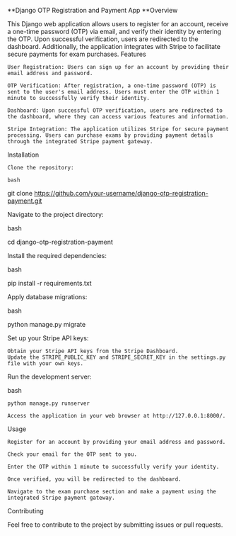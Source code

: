 **Django OTP Registration and Payment App
**Overview

This Django web application allows users to register for an account, receive a one-time password (OTP) via email, and verify their identity by entering the OTP. Upon successful verification, users are redirected to the dashboard. Additionally, the application integrates with Stripe to facilitate secure payments for exam purchases.
Features

    User Registration: Users can sign up for an account by providing their email address and password.

    OTP Verification: After registration, a one-time password (OTP) is sent to the user's email address. Users must enter the OTP within 1 minute to successfully verify their identity.

    Dashboard: Upon successful OTP verification, users are redirected to the dashboard, where they can access various features and information.

    Stripe Integration: The application utilizes Stripe for secure payment processing. Users can purchase exams by providing payment details through the integrated Stripe payment gateway.

Installation

    Clone the repository:

    bash

git clone https://github.com/your-username/django-otp-registration-payment.git

Navigate to the project directory:

bash

cd django-otp-registration-payment

Install the required dependencies:

bash

pip install -r requirements.txt

Apply database migrations:

bash

python manage.py migrate

Set up your Stripe API keys:

    Obtain your Stripe API keys from the Stripe Dashboard.
    Update the STRIPE_PUBLIC_KEY and STRIPE_SECRET_KEY in the settings.py file with your own keys.

Run the development server:

bash

    python manage.py runserver

    Access the application in your web browser at http://127.0.0.1:8000/.

Usage

    Register for an account by providing your email address and password.

    Check your email for the OTP sent to you.

    Enter the OTP within 1 minute to successfully verify your identity.

    Once verified, you will be redirected to the dashboard.

    Navigate to the exam purchase section and make a payment using the integrated Stripe payment gateway.

Contributing

Feel free to contribute to the project by submitting issues or pull requests.
